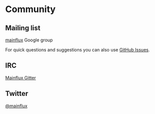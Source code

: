 # Community
## Mailing list
[mainflux](https://groups.google.com/forum/#!forum/mainflux) Google group

For quick questions and suggestions you can also use [GitHub Issues](https://github.com/Mainflux/mainflux/issues).

## IRC
[Mainflux Gitter](https://gitter.im/Mainflux/mainflux?utm_source=badge&utm_medium=badge&utm_campaign=pr-badge&utm_content=badge)

## Twitter
[@mainflux](https://twitter.com/mainflux)
